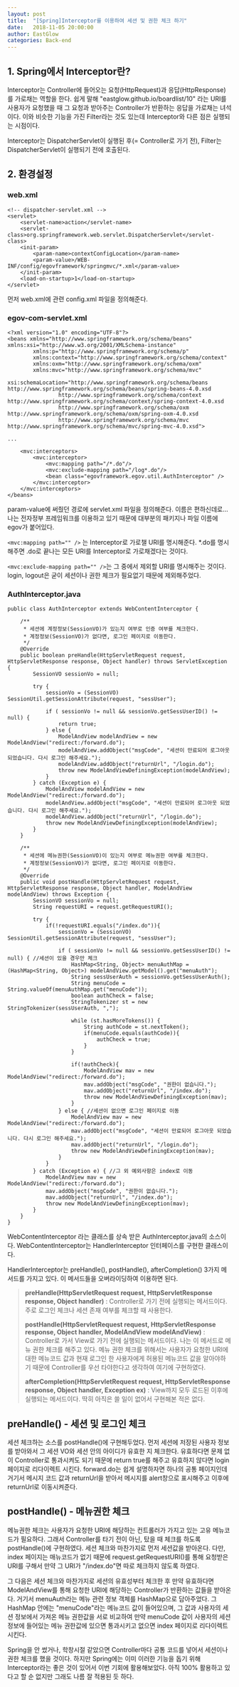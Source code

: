 ```yaml
---
layout: post
title:  "[Spring]Interceptor를 이용하여 세션 및 권한 체크 하기"
date:   2018-11-05 20:00:00
author: EastGlow
categories: Back-end
---
```

## 1. Spring에서 Interceptor란?

Interceptor는 Controller에 들어오는 요청(HttpRequest)과 응답(HttpResponse)를 가로채는 역할을 한다. 쉽게 말해 "eastglow.github.io/boardlist/10" 라는 URI를 사용자가 요청했을 때 그 요청과 받아주는 Controller가 반환하는 응답을 가로채는 녀석이다. 이와 비슷한 기능을 가진 Filter라는 것도 있는데 Interceptor와 다른 점은 실행되는 시점이다.

Interceptor는 DispatcherServlet이 실행된 후(= Controller로 가기 전), Filter는 DispatcherServlet이 실행되기 전에 호출된다.

## 2. 환경설정

### web.xml

```
<!-- dispatcher-servlet.xml -->
<servlet>
    <servlet-name>action</servlet-name>
    <servlet-class>org.springframework.web.servlet.DispatcherServlet</servlet-class>
    <init-param>
        <param-name>contextConfigLocation</param-name>
        <param-value>/WEB-INF/config/egovframework/springmvc/*.xml</param-value> 
    </init-param>
    <load-on-startup>1</load-on-startup>
</servlet>
```
먼저 web.xml에 관련 config.xml 파일을 정의해준다.


### egov-com-servlet.xml

```
<?xml version="1.0" encoding="UTF-8"?>
<beans xmlns="http://www.springframework.org/schema/beans" xmlns:xsi="http://www.w3.org/2001/XMLSchema-instance"
        xmlns:p="http://www.springframework.org/schema/p"        
        xmlns:context="http://www.springframework.org/schema/context"
        xmlns:oxm="http://www.springframework.org/schema/oxm"
        xmlns:mvc="http://www.springframework.org/schema/mvc"
        xsi:schemaLocation="http://www.springframework.org/schema/beans http://www.springframework.org/schema/beans/spring-beans-4.0.xsd
                http://www.springframework.org/schema/context http://www.springframework.org/schema/context/spring-context-4.0.xsd
                http://www.springframework.org/schema/oxm http://www.springframework.org/schema/oxm/spring-oxm-4.0.xsd
                http://www.springframework.org/schema/mvc http://www.springframework.org/schema/mvc/spring-mvc-4.0.xsd">
                
...

    <mvc:interceptors>
        <mvc:interceptor>
            <mvc:mapping path="/*.do"/>
            <mvc:exclude-mapping path="/log*.do"/>
            <bean class="egovframework.egov.util.AuthInterceptor" />
        </mvc:interceptor>
    </mvc:interceptors>
</beans>
```

param-value에 써줬던 경로에 servlet.xml 파일을 정의해준다. 이름은 편하신데로... 나는 전자정부 프레임워크를 이용하고 있기 때문에 대부분의 패키지나 파일 이름에 egov가 붙어있다.

`<mvc:mapping path="" />` 는 Interceptor로 가로챌 URI를 명시해준다. *.do를 명시해주면 .do로 끝나는 모든 URI를 Interceptor로 가로채겠다는 것이다.

`<mvc:exclude-mapping path="" />`는 그 중에서 제외할 URI를 명시해주는 것이다. login, logout은 굳이 세션이나 권한 체크가 필요없기 때문에 제외해주었다.


### AuthInterceptor.java

```
public class AuthInterceptor extends WebContentInterceptor {

	/**
	 * 세션에 계정정보(SessionVO)가 있는지 여부로 인증 여부를 체크한다.
	 * 계정정보(SessionVO)가 없다면, 로그인 페이지로 이동한다.
	 */
	@Override
	public boolean preHandle(HttpServletRequest request, HttpServletResponse response, Object handler) throws ServletException {
		SessionVO sessionVo = null;
		
    	try {
			sessionVo = (SessionVO) SessionUtil.getSessionAttribute(request, "sessUser");
						
			if ( sessionVo != null && sessionVo.getSessUserID() != null) {
				return true;
			} else {
				ModelAndView modelAndView = new ModelAndView("redirect:/forward.do");				
				modelAndView.addObject("msgCode", "세션이 만료되어 로그아웃 되었습니다. 다시 로그인 해주세요.");
				modelAndView.addObject("returnUrl", "/login.do");
				throw new ModelAndViewDefiningException(modelAndView);
			}			
		} catch (Exception e) {
			ModelAndView modelAndView = new ModelAndView("redirect:/forward.do");		
			modelAndView.addObject("msgCode", "세션이 만료되어 로그아웃 되었습니다. 다시 로그인 해주세요.");
			modelAndView.addObject("returnUrl", "/login.do");
			throw new ModelAndViewDefiningException(modelAndView);
		} 
	}
	
	/**
	 * 세션에 메뉴권한(SessionVO)이 있는지 여부로 메뉴권한 여부를 체크한다.
	 * 계정정보(SessionVO)가 없다면, 로그인 페이지로 이동한다.
	 */
	@Override
	public void postHandle(HttpServletRequest request, HttpServletResponse response, Object handler, ModelAndView modelAndView) throws Exception {
		SessionVO sessionVo = null;
		String requestURI = request.getRequestURI();
				
		try {
			if(!requestURI.equals("/index.do")){
				sessionVo = (SessionVO) SessionUtil.getSessionAttribute(request, "sessUser");
				
				if ( sessionVo != null && sessionVo.getSessUserID() != null) { //세션이 있을 경우만 체크
					HashMap<String, Object> menuAuthMap = (HashMap<String, Object>) modelAndView.getModel().get("menuAuth");
					String sessUserAuth = sessionVo.getSessUserAuth();
					String menuCode = String.valueOf(menuAuthMap.get("menuCode"));
					boolean authCheck = false;
					StringTokenizer st = new StringTokenizer(sessUserAuth, ",");
					
					while (st.hasMoreTokens()) {
						String authCode = st.nextToken();
						if(menuCode.equals(authCode)){
							authCheck = true;
						}
					}
					
					if(!authCheck){
						ModelAndView mav = new ModelAndView("redirect:/forward.do");	
						mav.addObject("msgCode", "권한이 없습니다.");
						mav.addObject("returnUrl", "/index.do");
						throw new ModelAndViewDefiningException(mav);
					}
				} else { //세션이 없으면 로그인 페이지로 이동
					ModelAndView mav = new ModelAndView("redirect:/forward.do");		
					mav.addObject("msgCode", "세션이 만료되어 로그아웃 되었습니다. 다시 로그인 해주세요.");
					mav.addObject("returnUrl", "/login.do");
					throw new ModelAndViewDefiningException(mav);
				}
			}		
		} catch (Exception e) { //그 외 예외사항은 index로 이동
			ModelAndView mav = new ModelAndView("redirect:/forward.do");		
			mav.addObject("msgCode", "권한이 없습니다.");
			mav.addObject("returnUrl", "/index.do");
			throw new ModelAndViewDefiningException(mav);
		} 
	}
}
```

WebContentInterceptor 라는 클래스를 상속 받은 AuthInterceptor.java의 소스이다. WebContentInterceptor는 HandlerInterceptor 인터페이스를 구현한 클래스이다.

HandlerInterceptor는 preHandle(), postHandle(), afterCompletion() 3가지 메서드를 가지고 있다. 이 메서드들을 오버라이딩하여 이용하면 된다.

> **preHandle(HttpServletRequest request, HttpServletResponse response, Object handler)** : Controller로 가기 전에 실행되는 메서드이다. 주로 로그인 체크나 세션 존재 여부를 체크할 때 사용한다.
> 
> **postHandle(HttpServletRequest request, HttpServletResponse response, Object handler, ModelAndView modelAndView)** : Controller로 가서 View로 가기 전에 실행되는 메서드이다. 나는 이 메서드로 메뉴 권한 체크를 해주고 있다. 메뉴 권한 체크를 위해서는 사용자가 요청한 URI에 대한 메뉴코드 값과 현재 로그인 한 사용자에게 허용된 메뉴코드 값을 알아야하기 때문에 Controller를 우선 타야한다고 생각하여 여기에 구현하였다.
> 
> **afterCompletion(HttpServletRequest request, HttpServletResponse response, Object handler, Exception ex)** : View까지 모두 로드된 이후에 실행되는 메서드이다. 딱히 아직은 쓸 일이 없어서 구현해본 적은 없다.


## preHandle() - 세션 및 로그인 체크

세션 체크하는 소스를 postHandle()에 구현해두었다. 먼저 세션에 저장된 사용자 정보를 받아와서 그 세션 VO와 세션 안의 아이디가 유효한 지 체크한다. 유효하다면 문제 없이 Controller로 통과시켜도 되기 때문에 return true를 해주고 유효하지 않다면 login 페이지로 리다이렉트 시킨다. forward.do는 쉽게 설명하자면 하나의 공통 페이지인데 거기서 메시지 코드 값과 returnUrl을 받아서 메시지를 alert창으로 표시해주고 이후에 returnUrl로 이동시켜준다.

## postHandle() - 메뉴권한 체크

메뉴권한 체크는 사용자가 요청한 URI에 해당하는 컨트롤러가 가지고 있는 고유 메뉴코드가 필요하다. 그래서 Controller를 타기 전이 아닌, 탔을 때 체크를 하도록 postHandle()에 구현하였다. 세션 체크와 마찬가지로 먼저 세션값을 받아온다. 다만, index 페이지는 매뉴코드가 없기 때문에 request.getRequestURI()를 통해 요청받은 URI를 구해서 만약 그 URI가 "/index.do"면 따로 체크하지 않도록 하였다.

그 다음은 세션 체크와 마찬가지로 세션의 유효성부터 체크한 후 만약 유효하다면 ModelAndView를 통해 요청한 URI에 해당하는 Controller가 반환하는 값들을 받아온다. 거기서 menuAuth라는 메뉴 관련 정보 객체를 HashMap으로 담아주었다. 그 HashMap 안에는 "menuCode"라는 메뉴코드 값이 들어있으며, 그 값과 사용자의 세션 정보에서 가져온 메뉴 권한값을 서로 비교하여 만약 menuCode 값이 사용자의 세션 정보에 들어있는 메뉴 권한값에 있으면 통과시키고 없으면 index 페이지로 리다이렉트 시킨다.


Spring을 안 썼거나, 학창시절 같았으면 Controller마다 공통 코드를 넣어서 세션이나 권한 체크를 했을 것이다. 하지만 Spring에는 이미 이러한 기능을 돕기 위해 Interceptor라는 좋은 것이 있어서 이번 기회에 활용해보았다. 아직 100% 활용하고 있다고 할 순 없지만 그래도 나름 잘 적용된 듯 하다.